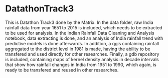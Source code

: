 # DatathonTrack3

This is Datathon Track3 done by the Matrix. In the data folder, raw India rainfall data from year 1651 to 2015 is included, which needs to be extracted 
to be used for analysis. In the Indian Rainfall Data Cleaning and Analysis notebook, data extracting is done, and an analysis of India rainfall trend with
predictive models is done afterwards. In addition, a qgis containing rainfall aggregated to the district level in 1981 is made, having the ability to be transfered
and used directly for other researches. Finally, a gdb repository is included, containing maps of kernel density analysis in decade intervals that show how
rainfall changes in India from 1951 to 1990, which again, is ready to be transfered and reused in other researches.
